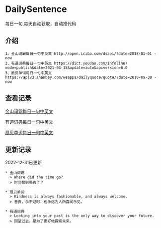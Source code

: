 # DailySentence

每日一句,每天自动获取，自动推代码

## 介绍

```
1、金山词霸每日一句中英文 http://open.iciba.com/dsapi/?date=2018-01-01 - now
2、有道词典每日一句中英文 https://dict.youdao.com/infoline?mode=publish&date=2021-03-15&update=auto&apiversion=6.0
3、扇贝单词每日一句中英文 https://apiv3.shanbay.com/weapps/dailyquote/quote/?date=2016-09-30 - now
```

## 查看记录

[金山词霸每日一句中英文](./data/iciba/)

[有道词典每日一句中英文](./data/youdao/)

[扇贝单词每日一句中英文](./data/shanbay/)

## 更新记录
2022-12-31已更新 
```
* 金山词霸
  > Where did the time go?
  > 时间都到哪去了？

* 扇贝单词
  > Kindness is always fashionable, and always welcome.
  > 善良，永不过时，也永远为人所喜闻乐见。

* 有道词典
  > Looking into your past is the only way to discover your future.
  > 回望过去，是为了更好地探索未来。

```
